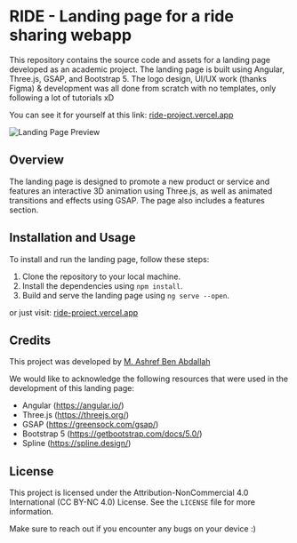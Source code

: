 # RIDE - Landing page for a ride sharing webapp

This repository contains the source code and assets for a landing page developed as an academic project.
The landing page is built using Angular, Three.js, GSAP, and Bootstrap 5.
The logo design, UI/UX work (thanks Figma) & development was all done from scratch with no templates, only following a lot of tutorials xD  

You can see it for yourself at this link:
[ride-project.vercel.app](https://ride-project.vercel.app/)

![Landing Page Preview](https://i.ibb.co/GsSDcnS/og.jpg)

## Overview

The landing page is designed to promote a new product or service and features an interactive 3D animation using Three.js, as well as animated transitions and effects using GSAP. The page also includes a features section.

## Installation and Usage

To install and run the landing page, follow these steps:

1. Clone the repository to your local machine.
2. Install the dependencies using `npm install`.
3. Build and serve the landing page using `ng serve --open`.

or just visit: [ride-project.vercel.app](https://ride-project.vercel.app/)


## Credits

This project was developed by [M. Ashref Ben Abdallah](https://www.linkedin.com/in/mohamedashrefbna/)

We would like to acknowledge the following resources that were used in the development of this landing page:

- Angular (https://angular.io/)
- Three.js (https://threejs.org/)
- GSAP (https://greensock.com/gsap/)
- Bootstrap 5 (https://getbootstrap.com/docs/5.0/)
- Spline (https://spline.design/)

## License

This project is licensed under the Attribution-NonCommercial 4.0 International (CC BY-NC 4.0) License. See the `LICENSE` file for more information.

Make sure to reach out if you encounter any bugs on your device :)